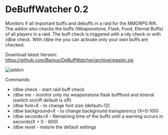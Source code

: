 # DeBuffWatcher 0.2
Monitors if all important buffs and debuffs in a raid for the MMORPG Rift.
The addon also checks the buffs (Weaponstone, Flask, Food, Eternal Buffs) of all players in a raid. 
The buff check is triggered with a rdy check or with /dbw check. With /dbw me you can activate only your own buffs are checked.

Download latest Version: https://github.com/Bamux/DeBuffWatcher/archive/master.zip

![addon](https://cdn.discordapp.com/attachments/374932500910309379/493142832538714116/unknown.png)

Commands:
- /dbw check - start raid buff check
- /dbw me - monitor only my weaponstone flask bufffood and etrenal (switch on/off default is off)
- /dbw font=X - to change font size (default=12)
- /dbw background=X - to change background transparency (X=0-100)
- /dbw seconds=X - Remaining time of the buffs until a warning occurs in seconds(X = 0 - 600)
- /dbw reset - restore the default settings
